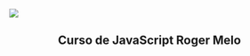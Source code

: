 ![](https://github.com/roger-melo-treinamentos/curso-de-js-roger-melo/raw/main/assets/banner-cjrm-readme.jpg)

<h2 align="center">
  Curso de JavaScript Roger Melo
</h2>
